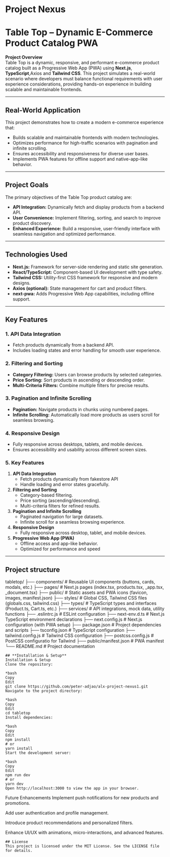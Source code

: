 # Project Nexus
# Table Top – Dynamic E-Commerce Product Catalog PWA

**Project Overview**  
Table Top is a dynamic, responsive, and performant e-commerce product catalog built as a Progressive Web App (PWA) using **Next.js**, **TypeScript**,Axios and **Tailwind CSS**. This project simulates a real-world scenario where developers must balance functional requirements with user experience considerations, providing hands-on experience in building scalable and maintainable frontends.

---

## **Real-World Application**
This project demonstrates how to create a modern e-commerce experience that:  

- Builds scalable and maintainable frontends with modern technologies.  
- Optimizes performance for high-traffic scenarios with pagination and infinite scrolling.  
- Ensures accessibility and responsiveness for diverse user bases.  
- Implements PWA features for offline support and native-app-like behavior.

---

## **Project Goals**
The primary objectives of the Table Top product catalog are:  

- **API Integration:** Dynamically fetch and display products from a backend API.  
- **User Convenience:** Implement filtering, sorting, and search to improve product discovery.  
- **Enhanced Experience:** Build a responsive, user-friendly interface with seamless navigation and optimized performance.  

---

## **Technologies Used**
- **Next.js:** Framework for server-side rendering and static site generation.  
- **React/TypeScript:** Component-based UI development with type safety.  
- **Tailwind CSS:** Utility-first CSS framework for responsive and modern designs.  
- **Axios (optional):** State management for cart and product filters.  
- **next-pwa:** Adds Progressive Web App capabilities, including offline support.

---

## **Key Features**
### 1. API Data Integration
- Fetch products dynamically from a backend API.  
- Includes loading states and error handling for smooth user experience.  

### 2. Filtering and Sorting
- **Category Filtering:** Users can browse products by selected categories.  
- **Price Sorting:** Sort products in ascending or descending order.  
- **Multi-Criteria Filters:** Combine multiple filters for precise results.  

### 3. Pagination and Infinite Scrolling
- **Pagination:** Navigate products in chunks using numbered pages.  
- **Infinite Scrolling:** Automatically load more products as users scroll for seamless browsing.  

### 4. Responsive Design
- Fully responsive across desktops, tablets, and mobile devices.  
- Ensures accessibility and usability across different screen sizes.  

### 5. Key Features
1. **API Data Integration**
   - Fetch products dynamically from fakestore API
   - Handle loading and error states gracefully.
2. **Filtering and Sorting**
   - Category-based filtering.
   - Price sorting (ascending/descending).
   - Multi-criteria filters for refined results.
3. **Pagination and Infinite Scrolling**
   - Paginated navigation for large datasets.
   - Infinite scroll for a seamless browsing experience.
4. **Responsive Design**
   - Fully responsive across desktop, tablet, and mobile devices.
5. **Progressive Web App (PWA)**
   - Offline access and app-like behavior.
   - Optimized for performance and speed

---
## Project structure
tabletop/
├── components/             # Reusable UI components (buttons, cards, modals, etc.)
├── pages/                  # Next.js pages (index.tsx, products.tsx, _app.tsx, _document.tsx)
├── public/                 # Static assets and PWA icons (favicon, images, manifest.json)
├── styles/                 # Global CSS, Tailwind CSS files (globals.css, tailwind.css)
├── types/                  # TypeScript types and interfaces (Product.ts, Cart.ts, etc.)
├── services/               # API integrations, mock data, utility functions
├── .eslintrc.js            # ESLint configuration
├── next-env.d.ts           # Next.js TypeScript environment declarations
├── next.config.js          # Next.js configuration (with PWA setup)
├── package.json            # Project dependencies and scripts
├── tsconfig.json           # TypeScript configuration
├── tailwind.config.js      # Tailwind CSS configuration
├── postcss.config.js       # PostCSS configuratio for Tailwind
├── public/manifest.json    # PWA manifest
└── README.md               # Project documentation

``````
## **Installation & Setup**
Installation & Setup
Clone the repository:

*bash
Copy
Edit
git clone https://github.com/peter-adjao/alx-project-nexus1.git
Navigate to the project directory:

*bash
Copy
Edit
cd tabletop
Install dependencies:

*bash
Copy
Edit
npm install
# or
yarn install
Start the development server:

*bash
Copy
Edit
npm run dev
# or
yarn dev
Open http://localhost:3000 to view the app in your browser.
`````````
Future Enhancements
Implement push notifications for new products and promotions.

Add user authentication and profile management.

Introduce product recommendations and personalized filters.

Enhance UI/UX with animations, micro-interactions, and advanced features.

``````````
## License
This project is licensed under the MIT License. See the LICENSE file for details.









